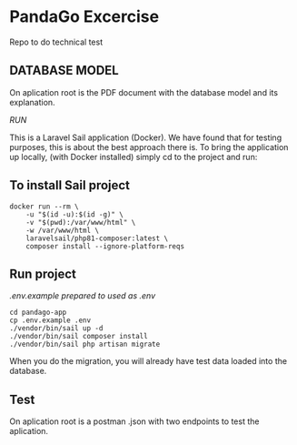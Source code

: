 # PandaGo Excercise
Repo to do technical test 

## DATABASE MODEL

On aplication root is the PDF document with the database model and its explanation.

*RUN*

This is a Laravel Sail application (Docker). We have found that for testing purposes, this is about the best approach there is. To bring the application up locally, (with Docker installed) simply cd to the project and run:

## To install Sail project
```
docker run --rm \
    -u "$(id -u):$(id -g)" \
    -v "$(pwd):/var/www/html" \
    -w /var/www/html \
    laravelsail/php81-composer:latest \
    composer install --ignore-platform-reqs
```

## Run project

*.env.example prepared to used as .env*

```
cd pandago-app
cp .env.example .env
./vendor/bin/sail up -d
./vendor/bin/sail composer install
./vendor/bin/sail php artisan migrate
```
When you do the migration, you will already have test data loaded into the database.

## Test

On aplication root is a postman .json with two endpoints to test the aplication.

